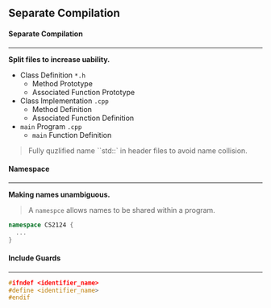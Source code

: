 ## Separate Compilation



#### Separate Compilation

---

**Split files to increase uability.**

* Class Definition `*.h`
  * Method Prototype
  * Associated Function Prototype
* Class Implementation `.cpp`
  * Method Definition
  * Associated Function Definition
* `main` Program `.cpp`
  * `main` Function Definition

> Fully quzlified name ``std::` in header files to avoid name collision.



#### Namespace

---

**Making names unambiguous.**

> A `namespce` allows names to be shared within a program.

````cpp
namespace CS2124 {
  ...
}
````



#### Include Guards

---

````cpp
#ifndef <identifier_name>
#define <identifier_name>
#endif
````

